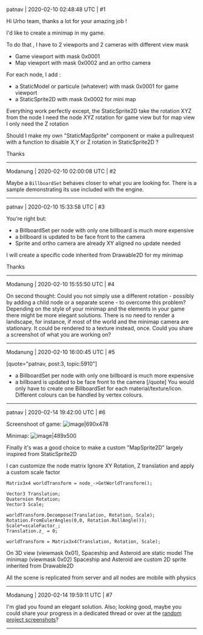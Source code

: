 patnav | 2020-02-10 02:48:48 UTC | #1

Hi Urho team, thanks a lot for your amazing job !

I'd like to create a minimap in my game. 

To do that , I have to 2 viewports and 2 cameras with different view mask
- Game viewport with mask 0x0001
- Map viewport with mask 0x0002 and an ortho camera

For each node, I add :
- a StaticModel or particule (whatever) with mask 0x0001 for game viewport
- a StaticSprite2D with mask 0x0002 for mini map

Everything work perfectly except, the StaticSprite2D take the rotation XYZ from the node
I need the node XYZ rotation for game view
but for map view I only need the Z rotation

Should I make my own "StaticMapSprite" component or make a pullrequest with a function to disable X,Y or Z rotation in StaticSprite2D ?

Thanks

-------------------------

Modanung | 2020-02-10 02:00:08 UTC | #2

Maybe a `BillboardSet` behaves closer to what you are looking for. There is a sample demonstrating its use included with the engine.

-------------------------

patnav | 2020-02-10 15:33:58 UTC | #3


You're right but:
- a BillboardSet per node with only one billboard is much more expensive
- a billboard  is updated to be face front to the camera
- Sprite and ortho camera are already XY aligned no update needed

I will create a specific code inherited from Drawable2D for my minimap

Thanks

-------------------------

Modanung | 2020-02-10 15:55:50 UTC | #4

On second thought: Could you not simply use a different rotation - possibly by adding a child node or a separate scene - to overcome this problem? Depending on the style of your minimap and the elements in your game there might be more elegant solutions. There is no need to render a landscape, for instance, if most of the world and the minimap camera are stationary. It could be rendered to a texture instead, once.
Could you share a screenshot of what you are working on?

-------------------------

Modanung | 2020-02-10 16:00:45 UTC | #5

[quote="patnav, post:3, topic:5910"]
* a BillboardSet per node with only one billboard is much more expensive
* a billboard is updated to be face front to the camera
[/quote]
You would only have to create one BillboardSet for each material/texture/icon. Different colours can be handled by  vertex colours.

-------------------------

patnav | 2020-02-14 19:42:00 UTC | #6

Screenshoot of game:
![image|690x478](upload://5cGe2YXRntXH0dVdXF1zeU3hVx7.jpeg) 

Minimap:
![image|489x500](upload://rwkpNP4o0tIfdHdyZvTU1LoWCzy.jpeg) 



Finally it's was a good choice to make a custom "MapSprite2D" largely inspired from StaticSprite2D

I can customize the node matrix
Ignore XY Rotation, Z translation and apply a custom scale factor

    Matrix3x4 worldTransform = node_->GetWorldTransform();

    Vector3 Translation;
    Quaternion Rotation;
    Vector3 Scale;

    worldTransform.Decompose(Translation, Rotation, Scale);
    Rotation.FromEulerAngles(0,0, Rotation.RollAngle());
    Scale*=scaleFactor_;
    Translation.z_ = 0;

    worldTransform = Matrix3x4(Translation, Rotation, Scale);


On 3D view (viewmask 0x01), Spaceship and Asteroid are static model 
The minimap (viewmask 0x02) Spaceship and Asteroid are custom 2D sprite inherited from Drawable2D

All the scene is replicated from server and all nodes are mobile with physics

-------------------------

Modanung | 2020-02-14 19:59:11 UTC | #7

I'm glad you found an elegant solution. Also; looking good, maybe you could share your progress in a dedicated thread or over at the [random project screenshots](https://discourse.urho3d.io/t/random-projects-shots/2431)?

-------------------------

